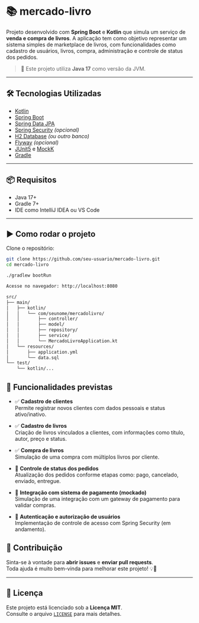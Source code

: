 # 📚 mercado-livro

Projeto desenvolvido com **Spring Boot** e **Kotlin** que simula um serviço de **venda e compra de livros**. A aplicação tem como objetivo representar um sistema simples de marketplace de livros, com funcionalidades como cadastro de usuários, livros, compra, administração e controle de status dos pedidos.

> 🚀 Este projeto utiliza **Java 17** como versão da JVM.

---

## 🛠️ Tecnologias Utilizadas

- [Kotlin](https://kotlinlang.org/)
- [Spring Boot](https://spring.io/projects/spring-boot)
- [Spring Data JPA](https://spring.io/projects/spring-data-jpa)
- [Spring Security](https://spring.io/projects/spring-security) *(opcional)*
- [H2 Database](https://www.h2database.com/) *(ou outro banco)*
- [Flyway](https://flywaydb.org/) *(opcional)*
- [JUnit5](https://junit.org/junit5/) e [MockK](https://mockk.io/)
- [Gradle](https://gradle.org/)

---

## 📦 Requisitos

- Java 17+
- Gradle 7+
- IDE como IntelliJ IDEA ou VS Code

---

## ▶️ Como rodar o projeto

Clone o repositório:

```bash
git clone https://github.com/seu-usuario/mercado-livro.git
cd mercado-livro

./gradlew bootRun

Acesse no navegador: http://localhost:8080

src/
├── main/
│   ├── kotlin/
│   │   └── com/seunome/mercadolivro/
│   │       ├── controller/
│   │       ├── model/
│   │       ├── repository/
│   │       ├── service/
│   │       └── MercadoLivroApplication.kt
│   └── resources/
│       ├── application.yml
│       └── data.sql
└── test/
    └── kotlin/...
````

## 📌 Funcionalidades previstas

- ✅ **Cadastro de clientes**  
  Permite registrar novos clientes com dados pessoais e status ativo/inativo.

- ✅ **Cadastro de livros**  
  Criação de livros vinculados a clientes, com informações como título, autor, preço e status.

- ✅ **Compra de livros**  
  Simulação de uma compra com múltiplos livros por cliente.

- 🔄 **Controle de status dos pedidos**  
  Atualização dos pedidos conforme etapas como: pago, cancelado, enviado, entregue.

- 🧪 **Integração com sistema de pagamento (mockado)**  
  Simulação de uma integração com um gateway de pagamento para validar compras.

- 🔐 **Autenticação e autorização de usuários**  
  Implementação de controle de acesso com Spring Security (em andamento).

## 🤝 Contribuição

Sinta-se à vontade para **abrir issues** e **enviar pull requests**.  
Toda ajuda é muito bem-vinda para melhorar este projeto! 💡🚀

---

## 📝 Licença

Este projeto está licenciado sob a **Licença MIT**.  
Consulte o arquivo [`LICENSE`](LICENSE) para mais detalhes.
